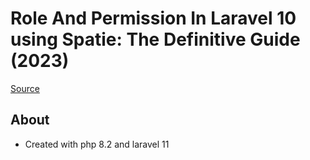 # Role And Permission In Laravel 10 using Spatie: The Definitive Guide (2023)

<a href="https://medium.com/@prevailexcellent/role-and-permission-in-laravel-10-using-spatie-the-definitive-guide-2023-57bb6b56abcd">Source</a>

## About

- Created with php 8.2 and laravel 11